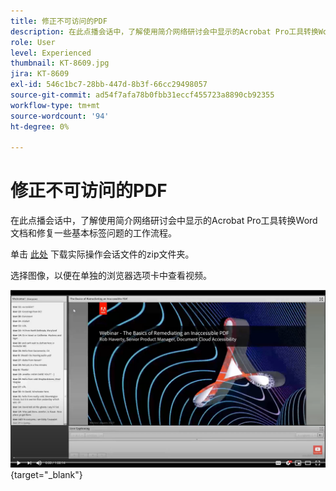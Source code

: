 ```yaml
---
title: 修正不可访问的PDF
description: 在此点播会话中，了解使用简介网络研讨会中显示的Acrobat Pro工具转换Word文档和修复一些基本标签问题的工作流程
role: User
level: Experienced
thumbnail: KT-8609.jpg
jira: KT-8609
exl-id: 546c1bc7-28bb-447d-8b3f-66cc29498057
source-git-commit: ad54f7afa78b0fbb31eccf455723a8890cb92355
workflow-type: tm+mt
source-wordcount: '94'
ht-degree: 0%

---
```


# 修正不可访问的PDF

在此点播会话中，了解使用简介网络研讨会中显示的Acrobat Pro工具转换Word文档和修复一些基本标签问题的工作流程。

单击 [此处](../assets/accessibilitysession2.zip) 下载实际操作会话文件的zip文件夹。

选择图像，以便在单独的浏览器选项卡中查看视频。

[![会话2视频](../assets/Accessibilitysession2_YT.png)](https://youtu.be/eT2IFNszNuk){target="_blank"}
